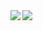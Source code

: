 <a href="https://github.com/ryota765">
  <img align="left" src="https://github-readme-stats.vercel.app/api?username=ryota765&count_private=true&show_icons=true&theme=transparent" />
</a>
<a href="https://github.com/ryota765">
  <img align="left" src="https://github-readme-stats.vercel.app/api/top-langs/?username=ryota765&theme=transparent&hide=jupyter-notebook,html" />
</a>
